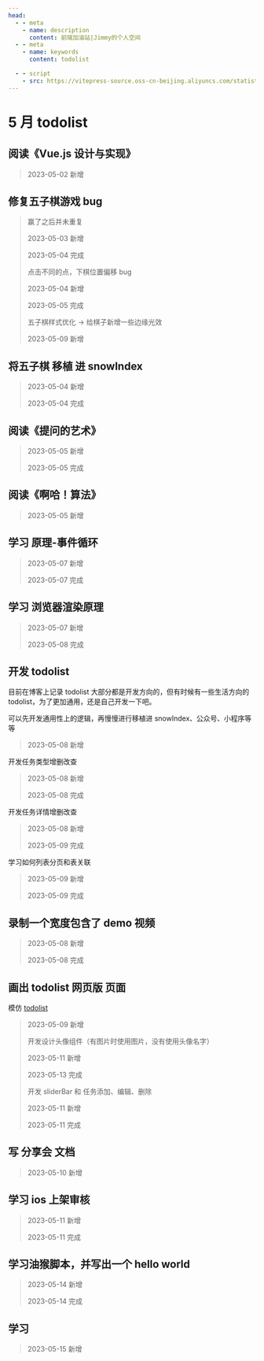 ```yaml
---
head:
  - - meta
    - name: description
      content: 前端加油站|Jimmy的个人空间
  - - meta
    - name: keywords
      content: todolist

  - - script
    - src: https://vitepress-source.oss-cn-beijing.aliyuncs.com/statistics.js
---
```


# 5 月 todolist

## 阅读《Vue.js 设计与实现》

> 2023-05-02 新增

## 修复五子棋游戏 bug

> 赢了之后并未重复
>
> 2023-05-03 新增
>
> 2023-05-04 完成
>
> 点击不同的点，下棋位置偏移 bug
>
> 2023-05-04 新增
>
> 2023-05-05 完成
>
> 五子棋样式优化 -> 给棋子新增一些边缘光效
>
> 2023-05-09 新增

## 将五子棋 移植 进 snowIndex

> 2023-05-04 新增
>
> 2023-05-04 完成

## 阅读《提问的艺术》

> 2023-05-05 新增
>
> 2023-05-05 完成

## 阅读《啊哈！算法》

> 2023-05-05 新增

## 学习 原理-事件循环

> 2023-05-07 新增
>
> 2023-05-07 完成

## 学习 浏览器渲染原理

> 2023-05-07 新增
>
> 2023-05-08 完成

## 开发 todolist

目前在博客上记录 todolist 大部分都是开发方向的，但有时候有一些生活方向的 todolist，为了更加通用，还是自己开发一下吧。

可以先开发通用性上的逻辑，再慢慢进行移植进 snowIndex、公众号、小程序等等

> 2023-05-08 新增

开发任务类型增删改查

> 2023-05-08 新增
>
> 2023-05-08 完成

开发任务详情增删改查

> 2023-05-08 新增
>
> 2023-05-09 完成

学习如何列表分页和表关联

> 2023-05-09 新增
>
> 2023-05-09 完成

## 录制一个宽度包含了 demo 视频

> 2023-05-08 新增
>
> 2023-05-08 完成

## 画出 todolist 网页版 页面

模仿 [todolist](https://todoist.com/)

> 2023-05-09 新增
>
> 开发设计头像组件（有图片时使用图片，没有使用头像名字）
>
> 2023-05-11 新增
>
> 2023-05-13 完成
>
> 开发 sliderBar 和 任务添加、编辑、删除
>
> 2023-05-11 新增
>
> 2023-05-11 完成

## 写 分享会 文档

> 2023-05-10 新增

## 学习 ios 上架审核

> 2023-05-11 新增
>
> 2023-05-11 完成

## 学习油猴脚本，并写出一个 hello world

> 2023-05-14 新增
>
> 2023-05-14 完成

## 学习

> 2023-05-15 新增
